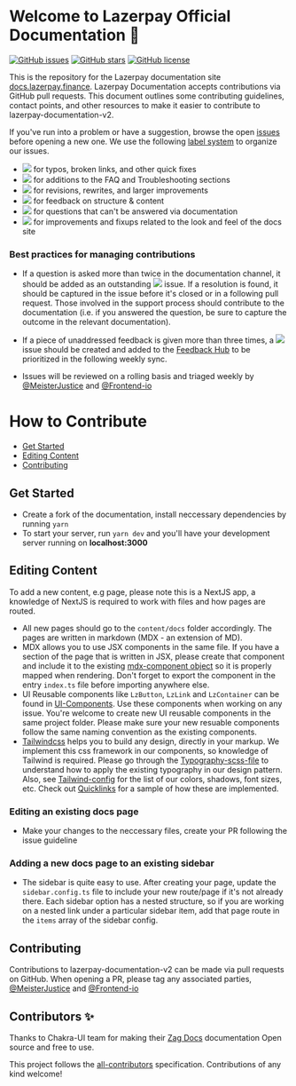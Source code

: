 # Welcome to Lazerpay Official Documentation 👋

[![GitHub issues](https://img.shields.io/github/issues/LazerPay-Finance/Lazerpay-documentation-v2)](https://github.com/LazerPay-Finance/Lazerpay-documentation-v2/issues)
[![GitHub stars](https://img.shields.io/github/stars/LazerPay-Finance/Lazerpay-documentation-v2)](https://github.com/LazerPay-Finance/Lazerpay-documentation-v2/stargazers)
[![GitHub license](https://img.shields.io/github/license/LazerPay-Finance/Lazerpay-documentation-v2)](https://github.com/LazerPay-Finance/Lazerpay-documentation-v2)

This is the repository for the Lazerpay documentation site
[docs.lazerpay.finance][wi]. Lazerpay Documentation accepts contributions via GitHub pull requests. This document outlines some contributing guidelines,
contact points, and other resources to make it easier to contribute to
lazerpay-documentation-v2.

If you've run into a problem or have a suggestion, browse the open [issues][is]
before opening a new one. We use the following [label system][la] to organize
our issues.

- ![][cr] for typos, broken links, and other quick fixes
- ![][tr] for additions to the FAQ and Troubleshooting sections
- ![][im] for revisions, rewrites, and larger improvements
- ![][fe] for feedback on structure & content
- ![][qu] for questions that can't be answered via documentation
- ![][fi] for improvements and fixups related to the look and feel of the docs
  site

### Best practices for managing contributions

- If a question is asked more than twice in the documentation channel, it should be
  added as an outstanding ![][tr] issue. If a resolution is found, it should be
  captured in the issue before it's closed or in a following pull request.
  Those involved in the support process should contribute to the documentation
  (i.e. if you answered the question, be sure to capture the outcome in the
  relevant documentation).

- If a piece of unaddressed feedback is given more than three times, a ![][fe]
  issue should be created and added to the [Feedback Hub][fh] to be prioritized
  in the following weekly sync.

- Issues will be reviewed on a rolling basis and triaged weekly by
  [@MeisterJustice](https://github.com/MeisterJustice) and [@Frontend-io](https://github.com/Frontend-io)

# How to Contribute

- [Get Started](#get-started)
- [Editing Content](#editing-content)
- [Contributing](#contributing)

## Get Started

- Create a fork of the documentation, install neccessary dependencies by running `yarn`
- To start your server, run `yarn dev` and you'll have your development server running on **localhost:3000**

## Editing Content
To add a new content, e.g page, please note this is a NextJS app, a knowledge of NextJS is required to work with files and how pages are routed. 

- All new pages should go to the `content/docs` folder accordingly. The pages are written in markdown (MDX - an extension of MD). 
- MDX allows you to use JSX components in the same file. If you have a section of the page that is written in JSX, please create that component and include it to the existing [mdx-component object](https://github.com/LazerPay-Finance/Lazerpay-documentation-v2/blob/main/components/mdx-components.tsx) so it is properly mapped when rendering. Don't forget to export the component in the entry `index.ts` file before importing anywhere else.
- UI Reusable components like `LzButton`, `LzLink` and `LzContainer` can be found in [UI-Components](https://github.com/LazerPay-Finance/Lazerpay-documentation-v2/tree/main/components/UI). Use these components when working on any issue. You're welcome to create new UI reusable components in the same project folder. Please make sure your new resuable components follow the same naming convention as the existing components.
- [Tailwindcss](https://tailwindcss.com/) helps you to build any design, directly in your markup. We implement this css framework in our components, so knowledge of Tailwind is required. Please go through the [Typography-scss-file](https://github.com/LazerPay-Finance/Lazerpay-documentation-v2/blob/main/styles/typography.scss) to understand how to apply the existing typography in our design pattern. Also, see [Tailwind-config](https://github.com/LazerPay-Finance/Lazerpay-documentation-v2/blob/main/tailwind.config.js) for the list of our colors, shadows, font sizes, etc. Check out [Quicklinks](https://github.com/LazerPay-Finance/Lazerpay-documentation-v2/blob/main/components/QuickLinks/index.tsx) for a sample of how these are implemented.

### Editing an existing docs page
- Make your changes to the neccessary files, create your PR following the issue guideline

### Adding a new docs page to an existing sidebar
- The sidebar is quite easy to use. After creating your page, update the `sidebar.config.ts` file to include your new route/page if it's not already there. Each sidebar option has a nested structure, so if you are working on a nested link under a particular sidebar item, add that page route in the `items` array of the sidebar config.

## Contributing

Contributions to lazerpay-documentation-v2 can be made via pull requests on GitHub. When opening a PR, please tag any associated parties,
[@MeisterJustice](https://github.com/MeisterJustice) and [@Frontend-io](https://github.com/Frontend-io)


## Contributors ✨

Thanks to Chakra-UI team for making their [Zag Docs](https://github.com/chakra-ui/zag-docs) documentation Open source and free to use. 

This project follows the
[all-contributors](https://github.com/all-contributors/all-contributors)
specification. Contributions of any kind welcome!

[cr]: https://img.shields.io/badge/-fixup-critical
[cs]: https://docs.github.com/en/github/authenticating-to-github/managing-commit-signature-verification/signing-commits
[fe]: https://img.shields.io/badge/-feedback-%23DD0BE1
[fh]: https://github.com/LazerPay-Finance/Lazerpay-documentation-v2/projects/1
[fi]: https://img.shields.io/badge/-ui-1d76db
[im]: https://img.shields.io/badge/-improvement-blueviolet
[is]: https://github.com/LazerPay-Finance/Lazerpay-documentation-v2/issues
[la]: https://github.com/LazerPay-Finance/Lazerpay-documentation-v2/labels
[qu]: https://img.shields.io/badge/-question-C0EE59
[tr]: https://img.shields.io/badge/-troubleshooting-%23FBCA04
[wi]: https://docs.lazerpay.finance/home/


